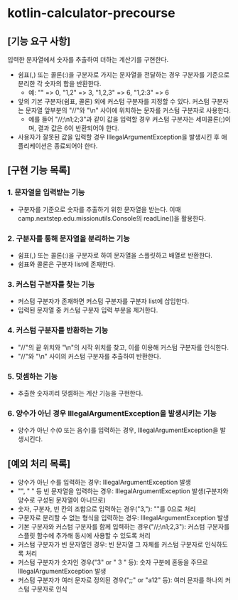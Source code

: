 # kotlin-calculator-precourse

## [기능 요구 사항]

입력한 문자열에서 숫자를 추출하여 더하는 계산기를 구현한다.

- 쉼표(,) 또는 콜론(:)을 구분자로 가지는 문자열을 전달하는 경우 구분자를 기준으로 분리한 각 숫자의 합을 반환한다.
    - 예: "" => 0, "1,2" => 3, "1,2,3" => 6, "1,2:3" => 6
- 앞의 기본 구분자(쉼표, 콜론) 외에 커스텀 구분자를 지정할 수 있다. 커스텀 구분자는 문자열 앞부분의 "//"와 "\n" 사이에 위치하는 문자를 커스텀 구분자로 사용한다.
    - 예를 들어 "//;\n1;2;3"과 같이 값을 입력할 경우 커스텀 구분자는 세미콜론(;)이며, 결과 값은 6이 반환되어야 한다.
- 사용자가 잘못된 값을 입력할 경우 IllegalArgumentException을 발생시킨 후 애플리케이션은 종료되어야 한다.

## [구현 기능 목록]

### 1. 문자열을 입력받는 기능

- 구분자를 기준으로 숫자를 추출하기 위한 문자열을 받는다. 이때 camp.nextstep.edu.missionutils.Console의 readLine()을 활용한다.

### 2. 구분자를 통해 문자열을 분리하는 기능

- 쉼표(,) 또는 콜론(:)을 구분자로 하여 문자열을 스플릿하고 배열로 반환한다.
- 쉼표와 콜론은 구분자 list에 존재한다.

### 3. 커스텀 구분자를 찾는 기능

- 커스텀 구분자가 존재하면 커스텀 구분자를 구분자 list에 삽입한다.
- 입력된 문자열 중 커스텀 구분자 입력 부분을 제거한다.

### 4. 커스텀 구분자를 반환하는 기능

- "//"의 끝 위치와 "\n"의 시작 위치를 찾고, 이를 이용해 커스텀 구분자를 인식한다.
- "//"와 "\n" 사이의 커스텀 구분자를 추출하여 반환한다.

### 5. 덧셈하는 기능

- 추출한 숫자끼리 덧셈하는 계산 기능을 구현한다.

### 6. 양수가 아닌 경우 IllegalArgumentException을 발생시키는 기능

- 양수가 아닌 수(0 또는 음수)를 입력하는 경우, IllegalArgumentException을 발생시킨다.

## [예외 처리 목록]

- 양수가 아닌 수를 입력하는 경우: IllegalArgumentException 발생
- "", " " 등 빈 문자열을 입력하는 경우: IllegalArgumentException 발생(구분자와 양수로 구성된 문자열이 아니므로)
- 숫자, 구분자, 빈 칸의 조합으로 입력하는 경우("3,"): ""를 0으로 처리
- 구분자로 분리할 수 없는 형식을 입력하는 경우: IllegalArgumentException 발생
- 기본 구분자와 커스텀 구분자를 함께 입력하는 경우("//;\n1;2,3"): 커스텀 구분자를 스플릿 함수에 추가해 동시에 사용할 수 있도록 처리
- 커스텀 구분자가 빈 문자열인 경우: 빈 문자열 그 자체를 커스텀 구분자로 인식하도록 처리
- 커스텀 구분자가 숫자인 경우("3" or " 3 " 등): 숫자 구분에 혼동을 주므로 IllegalArgumentException 발생
- 커스텀 구분자가 여러 문자로 정의된 경우(";;" or "a12" 등): 여러 문자를 하나의 커스텀 구분자로 인식